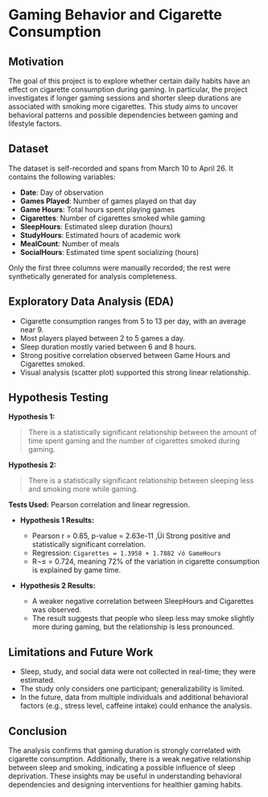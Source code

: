 # Gaming Behavior and Cigarette Consumption

## Motivation

The goal of this project is to explore whether certain daily habits have an effect on cigarette consumption during gaming. In particular, the project investigates if longer gaming sessions and shorter sleep durations are associated with smoking more cigarettes. This study aims to uncover behavioral patterns and possible dependencies between gaming and lifestyle factors.

## Dataset

The dataset is self-recorded and spans from March 10 to April 26. It contains the following variables:
- **Date**: Day of observation
- **Games Played**: Number of games played on that day
- **Game Hours**: Total hours spent playing games
- **Cigarettes**: Number of cigarettes smoked while gaming
- **SleepHours**: Estimated sleep duration (hours)
- **StudyHours**: Estimated hours of academic work
- **MealCount**: Number of meals
- **SocialHours**: Estimated time spent socializing (hours)

Only the first three columns were manually recorded; the rest were synthetically generated for analysis completeness.

## Exploratory Data Analysis (EDA)

- Cigarette consumption ranges from 5 to 13 per day, with an average near 9.
- Most players played between 2 to 5 games a day.
- Sleep duration mostly varied between 6 and 8 hours.
- Strong positive correlation observed between Game Hours and Cigarettes smoked.
- Visual analysis (scatter plot) supported this strong linear relationship.

## Hypothesis Testing

**Hypothesis 1:**
> There is a statistically significant relationship between the amount of time spent gaming and the number of cigarettes smoked during gaming.

**Hypothesis 2:**
> There is a statistically significant relationship between sleeping less and smoking more while gaming.

**Tests Used:** Pearson correlation and linear regression.

- **Hypothesis 1 Results:**
  - Pearson r = 0.85, p-value = 2.63e-11 ‚Üí Strong positive and statistically significant correlation.
  - Regression: `Cigarettes = 1.3958 + 1.7882 √ó GameHours`
  - R¬≤ = 0.724, meaning 72% of the variation in cigarette consumption is explained by game time.

- **Hypothesis 2 Results:**
  - A weaker negative correlation between SleepHours and Cigarettes was observed.
  - The result suggests that people who sleep less may smoke slightly more during gaming, but the relationship is less pronounced.

## Limitations and Future Work

- Sleep, study, and social data were not collected in real-time; they were estimated.
- The study only considers one participant; generalizability is limited.
- In the future, data from multiple individuals and additional behavioral factors (e.g., stress level, caffeine intake) could enhance the analysis.

## Conclusion

The analysis confirms that gaming duration is strongly correlated with cigarette consumption. Additionally, there is a weak negative relationship between sleep and smoking, indicating a possible influence of sleep deprivation. These insights may be useful in understanding behavioral dependencies and designing interventions for healthier gaming habits.
